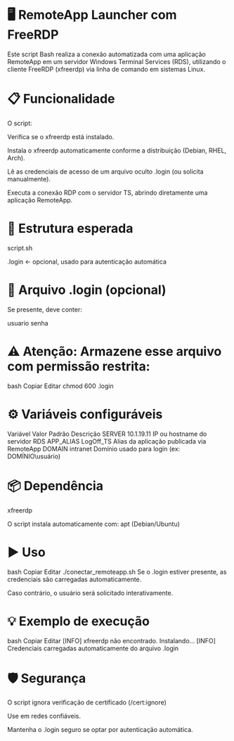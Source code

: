 # 🖥️ RemoteApp Launcher com FreeRDP
Este script Bash realiza a conexão automatizada com uma aplicação RemoteApp em um servidor Windows Terminal Services (RDS), utilizando o cliente FreeRDP (xfreerdp) via linha de comando em sistemas Linux.

# 📋 Funcionalidade
O script:

Verifica se o xfreerdp está instalado.

Instala o xfreerdp automaticamente conforme a distribuição (Debian, RHEL, Arch).

Lê as credenciais de acesso de um arquivo oculto .login (ou solicita manualmente).

Executa a conexão RDP com o servidor TS, abrindo diretamente uma aplicação RemoteApp.

# 📁 Estrutura esperada
script.sh

.login       ← opcional, usado para autenticação automática

# 🔐 Arquivo .login (opcional)
Se presente, deve conter:

usuario
senha
# ⚠️ Atenção: Armazene esse arquivo com permissão restrita:

bash
Copiar
Editar
chmod 600 .login
# ⚙️ Variáveis configuráveis
Variável	Valor Padrão	Descrição
SERVER	10.1.19.11	IP ou hostname do servidor RDS
APP_ALIAS	LogOff_TS	Alias da aplicação publicada via RemoteApp
DOMAIN	intranet	Domínio usado para login (ex: DOMÍNIO\usuário)
# 📦 Dependência
xfreerdp

O script instala automaticamente com:
apt (Debian/Ubuntu)

# ▶️ Uso
bash
Copiar
Editar
./conectar_remoteapp.sh
Se o .login estiver presente, as credenciais são carregadas automaticamente.

Caso contrário, o usuário será solicitado interativamente.

# 💡 Exemplo de execução
bash
Copiar
Editar
[INFO] xfreerdp não encontrado. Instalando...
[INFO] Credenciais carregadas automaticamente do arquivo .login

# 🛡️ Segurança
O script ignora verificação de certificado (/cert:ignore)

Use em redes confiáveis.

Mantenha o .login seguro se optar por autenticação automática.

